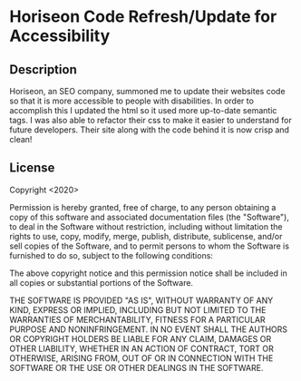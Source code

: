 # Horiseon Code Refresh/Update for Accessibility

## Description 
Horiseon, an SEO company, summoned me to update their websites code so that it is more accessible to people with disabilities. In order to accomplish this I updated the html so it used more up-to-date semantic tags. I was also able to refactor their css to make it easier to understand for future developers. Their site along with the code behind it is now crisp and clean! 

## License

Copyright <2020> <Tim Hoyt>

Permission is hereby granted, free of charge, to any person obtaining a copy of this software and associated documentation files (the "Software"), to deal in the Software without restriction, including without limitation the rights to use, copy, modify, merge, publish, distribute, sublicense, and/or sell copies of the Software, and to permit persons to whom the Software is furnished to do so, subject to the following conditions:

The above copyright notice and this permission notice shall be included in all copies or substantial portions of the Software.

THE SOFTWARE IS PROVIDED "AS IS", WITHOUT WARRANTY OF ANY KIND, EXPRESS OR IMPLIED, INCLUDING BUT NOT LIMITED TO THE WARRANTIES OF MERCHANTABILITY, FITNESS FOR A PARTICULAR PURPOSE AND NONINFRINGEMENT. IN NO EVENT SHALL THE AUTHORS OR COPYRIGHT HOLDERS BE LIABLE FOR ANY CLAIM, DAMAGES OR OTHER LIABILITY, WHETHER IN AN ACTION OF CONTRACT, TORT OR OTHERWISE, ARISING FROM, OUT OF OR IN CONNECTION WITH THE SOFTWARE OR THE USE OR OTHER DEALINGS IN THE SOFTWARE.

